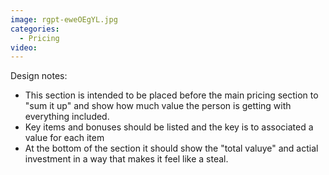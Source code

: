```yaml
---
image: rgpt-eweOEgYL.jpg
categories:
  - Pricing
video:
---
```

Design notes:
* This section is intended to be placed before the main pricing section to "sum it up" and show how much value the person is getting with everything included.
* Key items and bonuses should be listed and the key is to associated a value for each item
* At the bottom of the section it should show the "total valuye" and actial investment in a way that makes it feel like a steal.
